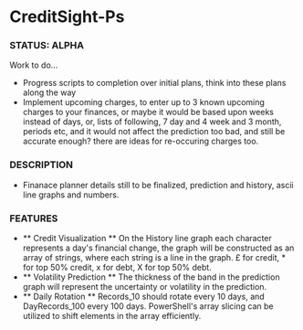 # CreditSight-Ps

### STATUS: ALPHA
Work to do...
- Progress scripts to completion over initial plans, think into these plans along the way
- Implement upcoming charges, to enter up to 3 known upcoming charges to your finances, or maybe it would be based upon weeks instead of days, or, lists of following, 7 day and 4 week and 3 month, periods etc, and it would not affect the prediction too bad, and still be accurate enough? there are ideas for re-occuring charges too. 

### DESCRIPTION
- Finanace planner details still to be finalized, prediction and history, ascii line graphs and numbers. 

### FEATURES
- ** Credit Visualization ** On the History line graph each character represents a day's financial change, the graph will be constructed as an array of strings, where each string is a line in the graph. £ for credit, * for top 50% credit, x for debt, X for top 50% debt.
- ** Volatility Prediction ** The thickness of the band in the prediction graph will represent the uncertainty or volatility in the prediction. 
- ** Daily Rotation ** Records_10 should rotate every 10 days, and DayRecords_100 every 100 days. PowerShell's array slicing can be utilized to shift elements in the array efficiently.
